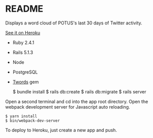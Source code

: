 # README

Displays a word cloud of POTUS's last 30 days of Twitter activity.

[See it on Heroku](https://trump-twords.herokuapp.com)

* Ruby 2.4.1

* Rails 5.1.3

* Node

* PostgreSQL

* [Twords](https://github.com/msimonborg/twords) gem


    $ bundle install
    $ rails db:create
    $ rails db:migrate
    $ rails server

Open a second terminal and cd into the app root directory. Open the webpack development server for Javascript auto reloading.

    $ yarn install
    $ bin/webpack-dev-server

To deploy to Heroku, just create a new app and push.
